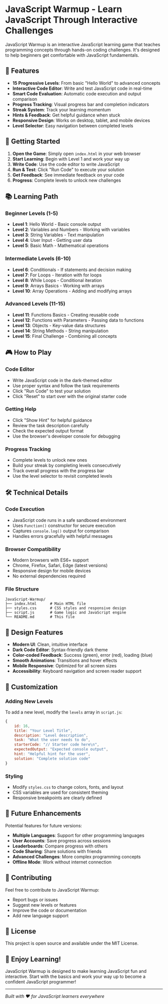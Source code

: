 # JavaScript Warmup - Learn JavaScript Through Interactive Challenges

JavaScript Warmup is an interactive JavaScript learning game that teaches programming concepts through hands-on coding challenges. It's designed to help beginners get comfortable with JavaScript fundamentals.

## 🎯 Features

- **15 Progressive Levels**: From basic "Hello World" to advanced concepts
- **Interactive Code Editor**: Write and test JavaScript code in real-time
- **Smart Code Evaluation**: Automatic code execution and output comparison
- **Progress Tracking**: Visual progress bar and completion indicators
- **Streak System**: Track your learning momentum
- **Hints & Feedback**: Get helpful guidance when stuck
- **Responsive Design**: Works on desktop, tablet, and mobile devices
- **Level Selector**: Easy navigation between completed levels

## 🚀 Getting Started

1. **Open the Game**: Simply open `index.html` in your web browser
2. **Start Learning**: Begin with Level 1 and work your way up
3. **Write Code**: Use the code editor to write JavaScript
4. **Run & Test**: Click "Run Code" to execute your solution
5. **Get Feedback**: See immediate feedback on your code
6. **Progress**: Complete levels to unlock new challenges

## 📚 Learning Path

### Beginner Levels (1-5)

- **Level 1**: Hello World - Basic console output
- **Level 2**: Variables and Numbers - Working with variables
- **Level 3**: String Variables - Text manipulation
- **Level 4**: User Input - Getting user data
- **Level 5**: Basic Math - Mathematical operations

### Intermediate Levels (6-10)

- **Level 6**: Conditionals - If statements and decision making
- **Level 7**: For Loops - Iteration with for loops
- **Level 8**: While Loops - Conditional iteration
- **Level 9**: Arrays Basics - Working with arrays
- **Level 10**: Array Operations - Adding and modifying arrays

### Advanced Levels (11-15)

- **Level 11**: Functions Basics - Creating reusable code
- **Level 12**: Functions with Parameters - Passing data to functions
- **Level 13**: Objects - Key-value data structures
- **Level 14**: String Methods - String manipulation
- **Level 15**: Final Challenge - Combining all concepts

## 🎮 How to Play

### Code Editor

- Write JavaScript code in the dark-themed editor
- Use proper syntax and follow the task requirements
- Click "Run Code" to test your solution
- Click "Reset" to start over with the original starter code

### Getting Help

- Click "Show Hint" for helpful guidance
- Review the task description carefully
- Check the expected output format
- Use the browser's developer console for debugging

### Progress Tracking

- Complete levels to unlock new ones
- Build your streak by completing levels consecutively
- Track overall progress with the progress bar
- Use the level selector to revisit completed levels

## 🛠️ Technical Details

### Code Execution

- JavaScript code runs in a safe sandboxed environment
- Uses `Function()` constructor for secure execution
- Captures `console.log()` output for comparison
- Handles errors gracefully with helpful messages

### Browser Compatibility

- Modern browsers with ES6+ support
- Chrome, Firefox, Safari, Edge (latest versions)
- Responsive design for mobile devices
- No external dependencies required

### File Structure

```
JavaScript-Warmup/
├── index.html      # Main HTML file
├── styles.css      # CSS styles and responsive design
├── script.js       # Game logic and JavaScript engine
└── README.md       # This file
```

## 🎨 Design Features

- **Modern UI**: Clean, intuitive interface
- **Dark Code Editor**: Syntax-friendly dark theme
- **Color-coded Feedback**: Success (green), error (red), loading (blue)
- **Smooth Animations**: Transitions and hover effects
- **Mobile Responsive**: Optimized for all screen sizes
- **Accessibility**: Keyboard navigation and screen reader support

## 🔧 Customization

### Adding New Levels

To add a new level, modify the `levels` array in `script.js`:

```javascript
{
    id: 16,
    title: "Your Level Title",
    description: "Level description",
    task: "What the user needs to do",
    starterCode: "// Starter code here\n",
    expectedOutput: "Expected console output",
    hint: "Helpful hint for the user",
    solution: "Complete solution code"
}
```

### Styling

- Modify `styles.css` to change colors, fonts, and layout
- CSS variables are used for consistent theming
- Responsive breakpoints are clearly defined

## 🚀 Future Enhancements

Potential features for future versions:

- **Multiple Languages**: Support for other programming languages
- **User Accounts**: Save progress across sessions
- **Leaderboards**: Compare progress with others
- **Code Sharing**: Share solutions with friends
- **Advanced Challenges**: More complex programming concepts
- **Offline Mode**: Work without internet connection

## 🤝 Contributing

Feel free to contribute to JavaScript Warmup:

- Report bugs or issues
- Suggest new levels or features
- Improve the code or documentation
- Add new language support

## 📄 License

This project is open source and available under the MIT License.

## 🎉 Enjoy Learning!

JavaScript Warmup is designed to make learning JavaScript fun and interactive. Start with the basics and work your way up to become a confident JavaScript programmer!

---

_Built with ❤️ for JavaScript learners everywhere_
